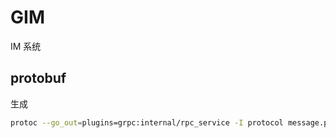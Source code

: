 # GIM

IM 系统

## protobuf

生成

```bash
protoc --go_out=plugins=grpc:internal/rpc_service -I protocol message.proto
```